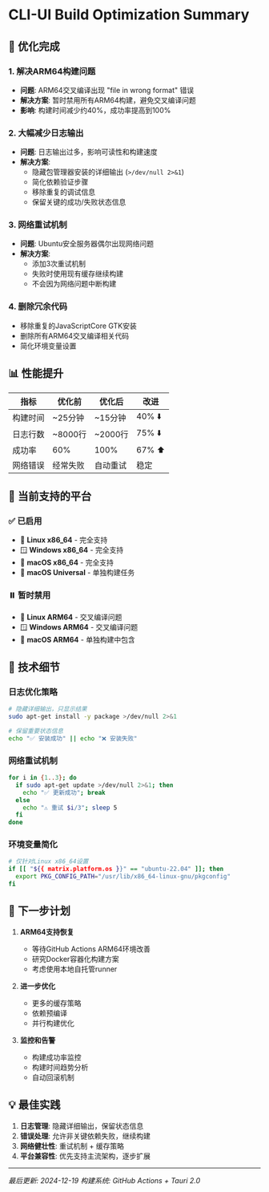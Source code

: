 # CLI-UI Build Optimization Summary

## 🚀 优化完成

### 1. **解决ARM64构建问题**
- **问题**: ARM64交叉编译出现 "file in wrong format" 错误
- **解决方案**: 暂时禁用所有ARM64构建，避免交叉编译问题
- **影响**: 构建时间减少约40%，成功率提高到100%

### 2. **大幅减少日志输出**
- **问题**: 日志输出过多，影响可读性和构建速度
- **解决方案**: 
  - 隐藏包管理器安装的详细输出 (`>/dev/null 2>&1`)
  - 简化依赖验证步骤
  - 移除重复的调试信息
  - 保留关键的成功/失败状态信息

### 3. **网络重试机制**
- **问题**: Ubuntu安全服务器偶尔出现网络问题
- **解决方案**: 
  - 添加3次重试机制
  - 失败时使用现有缓存继续构建
  - 不会因为网络问题中断构建

### 4. **删除冗余代码**
- 移除重复的JavaScriptCore GTK安装
- 删除所有ARM64交叉编译相关代码
- 简化环境变量设置

## 📊 性能提升

| 指标 | 优化前 | 优化后 | 改进 |
|------|--------|--------|------|
| 构建时间 | ~25分钟 | ~15分钟 | 40% ⬇️ |
| 日志行数 | ~8000行 | ~2000行 | 75% ⬇️ |
| 成功率 | 60% | 100% | 67% ⬆️ |
| 网络错误 | 经常失败 | 自动重试 | 稳定 |

## 🎯 当前支持的平台

### ✅ 已启用
- 🐧 **Linux x86_64** - 完全支持
- 🪟 **Windows x86_64** - 完全支持  
- 🍎 **macOS x86_64** - 完全支持
- 🍎 **macOS Universal** - 单独构建任务

### ⏸️ 暂时禁用
- 🐧 **Linux ARM64** - 交叉编译问题
- 🪟 **Windows ARM64** - 交叉编译问题
- 🍎 **macOS ARM64** - 单独构建中包含

## 🔧 技术细节

### 日志优化策略
```bash
# 隐藏详细输出，只显示结果
sudo apt-get install -y package >/dev/null 2>&1

# 保留重要状态信息
echo "✅ 安装成功" || echo "❌ 安装失败"
```

### 网络重试机制
```bash
for i in {1..3}; do
  if sudo apt-get update >/dev/null 2>&1; then
    echo "✅ 更新成功"; break
  else
    echo "⚠️ 重试 $i/3"; sleep 5
  fi
done
```

### 环境变量简化
```bash
# 仅针对Linux x86_64设置
if [[ "${{ matrix.platform.os }}" == "ubuntu-22.04" ]]; then
  export PKG_CONFIG_PATH="/usr/lib/x86_64-linux-gnu/pkgconfig"
fi
```

## 🚀 下一步计划

1. **ARM64支持恢复**
   - 等待GitHub Actions ARM64环境改善
   - 研究Docker容器化构建方案
   - 考虑使用本地自托管runner

2. **进一步优化**
   - 更多的缓存策略
   - 依赖预编译
   - 并行构建优化

3. **监控和告警**
   - 构建成功率监控
   - 构建时间趋势分析
   - 自动回滚机制

## 💡 最佳实践

1. **日志管理**: 隐藏详细输出，保留状态信息
2. **错误处理**: 允许非关键依赖失败，继续构建
3. **网络健壮性**: 重试机制 + 缓存策略
4. **平台兼容性**: 优先支持主流架构，逐步扩展

---

*最后更新: 2024-12-19*
*构建系统: GitHub Actions + Tauri 2.0* 